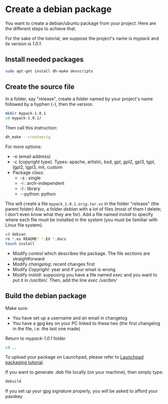 # Create a debian package

You want to create a debian/ubuntu package from your project.
Here are the different steps to achieve that.

For the sake of the tutorial, we suppose the project's name is *mypack* and its version is *1.0.1*.

## Install needed packages

```sh
sudo apt-get install dh-make devscripts
```

## Create the source file

In a folder, say "release", create a folder named by your project's name followed by a hyphen (-), then the version.

```sh
mkdir mypack-1.0.1
cd mypack-1.0.1/
```
Then call this instruction:

```sh
dh_make --createorig
```

For more options:

* -e (email address)
* -c (copyright type). Types: apache, artistic, bsd, gpl, gpl2, gpl3, lgpl, lgpl2, lgpl3, mit, custom
* Package class:
  * -s : single
  * -i : arch-independent
  * -l : library
  * --python: python

This will create a file `mypack_1.0.1.orig.tar.xz` in the folder "release" (the parent folder)
Also, a folder *debian* with a lot of files (most of them I delete; I don't even know what they are for).
Add a file named *install* to specify where each file must be installed in the system (you must be familiar with Linux file system).

```sh
cd debian
rm *.ex README* *.EX *.docs
touch install
```

* Modify *control* which describes the package. The file sections are straightforward
* Modify *changelog*: recent changes first
* Modify *Copyright*: year and if your email is wrong
* Modify *install*: supposing you have a file named *exec* and you want to put it in */usr/bin/*. Then, add the line *exec /usr/bin/*

## Build the debian package

Make sure:

* You have set up a username and an email in changelog
* You have a gpg key on your PC linked to these two (the first changelog in the file, i.e. the last one made)

Return to *mypack-1.0.1* folder

```sh
cd ..
```

To upload your package on Launchpad, please refer to [Launchpad packaging tutorial](ppa-pack.md).

If you want to generate .deb file locally (on your machine), then simply type:

```sh
debuild
```
If you set up your gpg signature properly, you will be asked to afford your passkey
